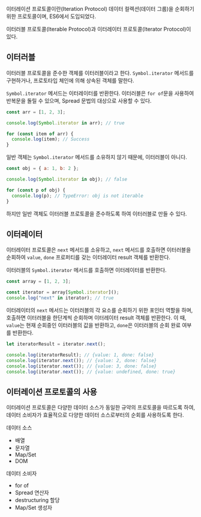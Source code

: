 이터레이션 프로토콜이란(Iteration Protocol) 데이터 컬렉션(데이터 그룹)을 순회하기 위한 프로토콜이며, ES6에서 도입되었다.

이터러블 프로토콜(Iterable Protocol)과 이터레이터 프로토콜(Iterator Protocol)이 있다.

## 이터러블

이터러블 프로토콜을 준수한 객체를 이터러블이라고 한다. `Symbol.iterator` 메서드를 구현하거나, 프로토타입 체인에 의해 상속된 객체를 말한다.

`Symbol.iterator` 메서드는 이터레이터를 반환한다. 이터러블은 `for of`문을 사용하여 반복문을 돌릴 수 있으며, Spread 문법의 대상으로 사용할 수 있다.

```javascript
const arr = [1, 2, 3];

console.log(Symbol.iterator in arr); // true

for (const item of arr) {
  console.log(item); // Success
}
```

일반 객체는 `Symbol.iterator` 메서드를 소유하지 않기 때문에, 이터러블이 아니다.

```javascript
const obj = { a: 1, b: 2 };

console.log(Symbol.iterator in obj); // false

for (const p of obj) {
  console.log(p); // TypeError: obj is not iterable
}
```

하지만 일반 객체도 이터러블 프로토콜을 준수하도록 하여 이터러블로 만들 수 있다.

## 이터레이터

이터레이터 프로토콜은 `next` 메서드를 소유하고, `next` 메서드를 호출하면 이터러블을 순회하여 `value`, `done` 프로퍼티를 갖는 이터레이터 result 객체를 반환한다.

이터러블의 `Symbol.iterator` 메서드를 호출하면 이터레이터를 반환한다.

```javascript
const array = [1, 2, 3];

const iterator = array[Symbol.iterator]();
console.log("next" in iterator); // true
```

이터레이터의 `next` 메서드는 이터러블의 각 요소를 순회하기 위한 포인터 역할을 하며, 호출하면 이터러블을 한단계씩 순회하며 이터레이터 result 객체를 반환한다. 이 때, `value`는 현재 순회중인 이터러블의 값을 반환하고, `done`은 이터러블의 순회 완료 여부를 반환한다.

```javascript
let iteratorResult = iterator.next();

console.log(iteratorResult); // {value: 1, done: false}
console.log(iterator.next()); // {value: 2, done: false}
console.log(iterator.next()); // {value: 3, done: false}
console.log(iterator.next()); // {value: undefined, done: true}
```

## 이터레이션 프로토콜의 사용

이터레이션 프로토콜은 다양한 데이터 소스가 동일한 규약의 프로토콜을 따르도록 하여, 데이터 소비자가 효율적으로 다양한 데이터 소스로부터의 순회를 사용하도록 한다.

데이터 소스

- 배열
- 문자열
- Map/Set
- DOM

데이터 소비자

- for of
- Spread 연산자
- destructuring 할당
- Map/Set 생성자
